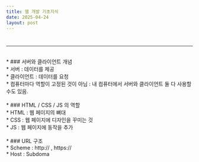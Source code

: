 ```yaml
---
title: 웹 개발 기초지식 
date: 2025-04-24
layout: post
---
```

<h1 style="text-align: center;"></h1>



---
<br>
* ### 서버와 클라이언트 개념 <br>
  * 서버 : 데이터를 제공 <br>
  * 클라이언트 : 데이터를 요청 <br> 
  * 컴퓨터마다 역할이 고정된 것이 아님 : 내 컴퓨터에서 서버와 클라이언트 둘 다 사용할 수도 있음. <br>
<br> 
* ### HTML / CSS / JS 의 역할 <br>
  * HTML : 웹 페이지의 뼈대 <br>
  * CSS : 웹 페이지에 디자인을 꾸미는 것 <br>
  * JS : 웹 페이지에 동작을 추가 <br>
<br>
* ### URL 구조 <br>
  * Scheme : http:// , https:// <br>
  * Host : Subdoma
